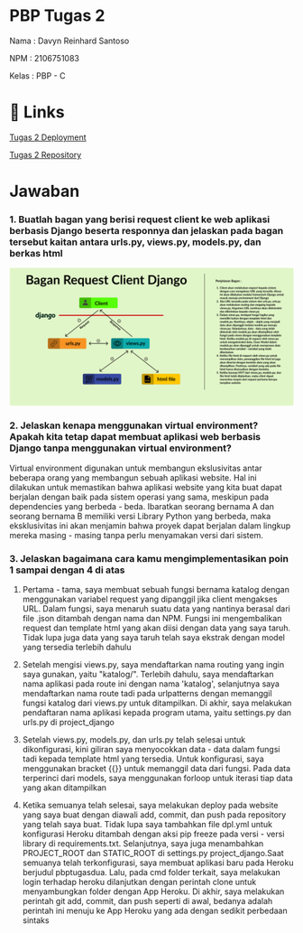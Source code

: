 # PBP Tugas 2

Nama : Davyn Reinhard Santoso

NPM : 2106751083

Kelas : PBP - C

# 🔗 Links
[Tugas 2 Deployment](https://pbptugasdua.herokuapp.com/katalog/)

[Tugas 2 Repository](https://github.com/dreins/PBPTugas2.git)


# Jawaban

### 1. Buatlah bagan yang berisi request client ke web aplikasi berbasis Django beserta responnya dan jelaskan pada bagan tersebut kaitan antara urls.py, views.py, models.py, dan berkas html
![](assets/BaganPBPTugas2.png)

### 2. Jelaskan kenapa menggunakan virtual environment? Apakah kita tetap dapat membuat aplikasi web berbasis Django tanpa menggunakan virtual environment?
Virtual environment digunakan untuk membangun ekslusivitas antar beberapa orang yang membangun sebuah aplikasi website. Hal ini dilakukan untuk memastikan bahwa aplikasi website yang kita buat dapat berjalan dengan baik pada sistem operasi yang sama, meskipun pada dependencies yang berbeda - beda. Ibaratkan seorang bernama A dan seorang bernama B memiliki versi Library Python yang berbeda, maka eksklusivitas ini akan menjamin bahwa proyek dapat berjalan dalam lingkup mereka masing - masing tanpa perlu menyamakan versi dari sistem. 

### 3. Jelaskan bagaimana cara kamu mengimplementasikan poin 1 sampai dengan 4 di atas
1. Pertama - tama, saya membuat sebuah fungsi bernama katalog dengan menggunakan variabel request yang dipanggil jika client mengakses URL. Dalam fungsi, saya menaruh suatu data yang nantinya berasal dari file .json ditambah dengan nama dan NPM. Fungsi ini mengembalikan request dan template html yang akan diisi dengan data yang saya taruh. Tidak lupa juga data yang saya taruh telah saya ekstrak dengan model yang tersedia terlebih dahulu

2. Setelah mengisi views.py, saya mendaftarkan nama routing yang ingin saya gunakan, yaitu "katalog/". Terlebih dahulu, saya mendaftarkan nama aplikasi pada route ini dengan nama 'katalog', selanjutnya saya mendaftarkan nama route tadi pada urlpatterns dengan memanggil fungsi katalog dari views.py untuk ditampilkan. Di akhir, saya melakukan pendaftaran nama aplikasi kepada program utama, yaitu settings.py dan urls.py di project_django

3. Setelah views.py, models.py, dan urls.py telah selesai untuk dikonfigurasi, kini giliran saya menyocokkan data - data dalam fungsi tadi kepada template html yang tersedia. Untuk konfigurasi, saya menggunakan bracket {{}} untuk memanggil data dari fungsi. Pada data terperinci dari models, saya menggunakan forloop untuk iterasi tiap data yang akan ditampilkan 

4. Ketika semuanya telah selesai, saya melakukan deploy pada website yang saya buat dengan diawali add, commit, dan push pada repository yang telah saya buat. Tidak lupa saya tambahkan file dpl.yml untuk konfigurasi Heroku ditambah dengan aksi pip freeze pada versi - versi library di requirements.txt. Selanjutnya, saya juga menambahkan PROJECT_ROOT dan STATIC_ROOT di settings.py project_django.Saat semuanya telah terkonfigurasi, saya membuat aplikasi baru pada Heroku berjudul pbptugasdua. Lalu, pada cmd folder terkait, saya melakukan login terhadap heroku dilanjutkan dengan perintah clone untuk menyambungkan folder dengan App Heroku. Di akhir, saya melakukan perintah git add, commit, dan push seperti di awal, bedanya adalah perintah ini menuju ke App Heroku yang ada dengan sedikit perbedaan sintaks

